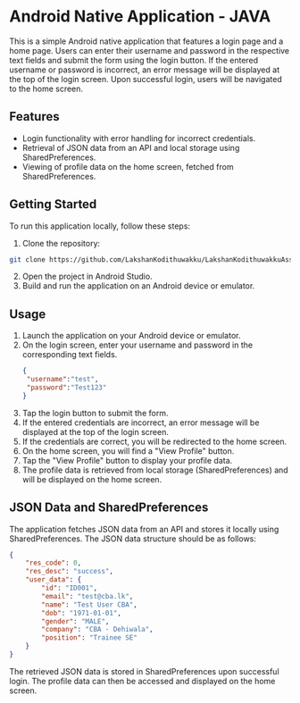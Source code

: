 # Android Native Application - JAVA

This is a simple Android native application that features a login page and a home page. Users can enter their username and password in the respective text fields and submit the form using the login button. If the entered username or password is incorrect, an error message will be displayed at the top of the login screen. Upon successful login, users will be navigated to the home screen.

## Features

- Login functionality with error handling for incorrect credentials.
- Retrieval of JSON data from an API and local storage using SharedPreferences.
- Viewing of profile data on the home screen, fetched from SharedPreferences.

## Getting Started

To run this application locally, follow these steps:

1. Clone the repository:

```bash
git clone https://github.com/LakshanKodithuwakku/LakshanKodithuwakkuAssigmentCBA.git
```

2. Open the project in Android Studio.
3. Build and run the application on an Android device or emulator.

## Usage

1. Launch the application on your Android device or emulator.
2. On the login screen, enter your username and password in the corresponding text fields.
   ```json
   {
    "username":"test",
    "password":"Test123"
   }
    ```
3. Tap the login button to submit the form.
4. If the entered credentials are incorrect, an error message will be displayed at the top of the login screen.
5. If the credentials are correct, you will be redirected to the home screen.
6. On the home screen, you will find a "View Profile" button.
7. Tap the "View Profile" button to display your profile data.
8. The profile data is retrieved from local storage (SharedPreferences) and will be displayed on the home screen.

## JSON Data and SharedPreferences

The application fetches JSON data from an API and stores it locally using SharedPreferences. The JSON data structure should be as follows:

```json
{
    "res_code": 0,
    "res_desc": "success",
    "user_data": {
        "id": "ID001",
        "email": "test@cba.lk",
        "name": "Test User CBA",
        "dob": "1971-01-01",
        "gender": "MALE",
        "company": "CBA - Dehiwala",
        "position": "Trainee SE"
    }
}
```

The retrieved JSON data is stored in SharedPreferences upon successful login. The profile data can then be accessed and displayed on the home screen.
